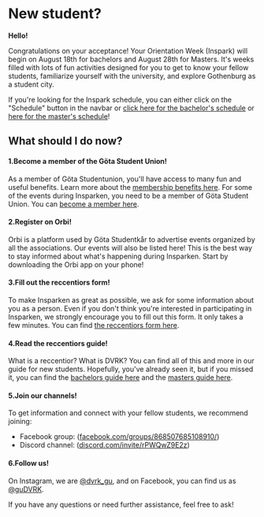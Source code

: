 # New student?


**Hello!**

Congratulations on your acceptance! Your Orientation Week (Inspark) will begin on August 18th for bachelors and August 28th for Masters. It's weeks filled with lots of fun activities designed for you to get to know your fellow students, familiarize yourself with the university, and explore Gothenburg as a student city.

If you're looking for the Inspark schedule, you can either click on the "Schedule" button in the navbar or [click here for the bachelor's schedule](/committees/dvrk/schedule/bachelor) or [here for the master's schedule](/committees/dvrk/schedule/master)!

## What should I do now?
<div class="dvrk-grid">
    <div>
        <h4><span class="dvrk-grid-title">1.</span>Become a member of the Göta Student Union!</h4>
        <p>
            As a member of Göta Studentunion, you&#39;ll have access to many fun and useful benefits.
            Learn more about the <a href="https://www.gotastudentkar.se/en/medlemsformaner">membership benefits here</a>.
            For some of the events during Insparken, you need to be a member of Göta Student Union.
            You can <a href="https://medlem.gotastudentkar.se/en">become a member here</a>.
        </p>
    </div>
    <div>
        <h4><span class="dvrk-grid-title">2.</span>Register on Orbi!</h4>
        <p>
            Orbi is a platform used by Göta Studentkår to advertise events organized by all the associations.
            Our events will also be listed here! This is the best way to stay informed about what's
            happening during Insparken. Start by downloading the Orbi app on your phone!
        </p>
    </div>
    <div>
        <h4><span class="dvrk-grid-title">3.</span>Fill out the reccentiors form!</h4>
        <p>
            To make Insparken as great as possible, we ask for some information about you as a person.
            Even if you don&#39;t think you&#39;re interested in participating in Insparken,
            we strongly encourage you to fill out this form. It only takes a few minutes.
            You can find <a href="/committees/dvrk/form">the reccentiors form here</a>.
        </p>
    </div>
    <div>
        <h4><span class="dvrk-grid-title">4.</span>Read the reccentiors guide!</h4>
        <p>
            What is a reccentior? What is DVRK? You can find all of this and more in our guide for new students.
            Hopefully, you&#39;ve already seen it, but if you missed it, you can find the
            <a href="/committees/dvrk/bachelor">bachelors guide here</a> and the <a href="/committees/dvrk/master">
            masters guide here</a>.
        </p>
    </div>
    <div>
        <h4><span class="dvrk-grid-title">5.</span>Join our channels!</h4>
        <p>
            To get information and connect with your fellow students, we recommend joining:
            <ul>
                <li>Facebook group: (<a href="https://www.facebook.com/groups/868507685108910/">facebook.com/groups/868507685108910/</a>)</li>
                <li>Discord channel: (<a href="https://discord.com/invite/rPWQwZ9E2z">discord.com/invite/rPWQwZ9E2z</a>)</li>
            </ul>
        </p>
    </div>
    <div>
        <h4><span class="dvrk-grid-title">6.</span>Follow us!</h4>
        <p>
            On Instagram, we are <a href="https://www.instagram.com/dvrk_gu/">@dvrk_gu</a>,
            and on Facebook, you can find us as <a href="https://www.facebook.com/guDVRK">@guDVRK</a>.
        </p>
        <p>
            If you have any questions or need further assistance, feel free to ask!
        </p>
    </div>
</div>

<div class="bottom-pad"></div>
